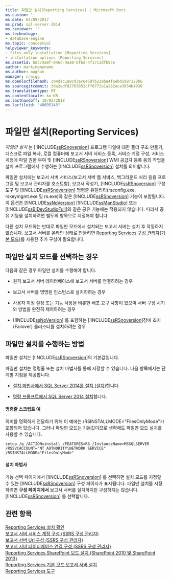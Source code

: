 ```yaml
---
title: 파일만 설치(Reporting Services) | Microsoft Docs
ms.custom: ''
ms.date: 03/09/2017
ms.prod: sql-server-2014
ms.reviewer: ''
ms.technology:
- database-engine
ms.topic: conceptual
helpviewer_keywords:
- files-only installation [Reporting Services]
- installation options [Reporting Services]
ms.assetid: bdc74a8f-046c-4aa0-bfbd-4f1711dfb9ce
author: markingmyname
ms.author: maghan
manager: craigg
ms.openlocfilehash: c94dac1e8cd3ac645d7b229ba4f6ebd1987128b6
ms.sourcegitcommit: 3da2edf82763852cff6772a1a282ace3034b4936
ms.translationtype: MT
ms.contentlocale: ko-KR
ms.lasthandoff: 10/02/2018
ms.locfileid: "48095143"
---
```

# <a name="files-only-installation-reporting-services"></a>파일만 설치(Reporting Services)
  *파일만 설치* 는 [!INCLUDE[ssRSnoversion](../../includes/ssrsnoversion-md.md)] 프로그램 파일에 대한 폴더 구조 만들기, 디스크로 파일 복사, 로컬 컴퓨터에 보고서 서버 서비스 등록, 서비스 계정 구성, 서비스 계정에 파일 권한 부여 및 [!INCLUDE[ssRSnoversion](../../includes/ssrsnoversion-md.md)] WMI 공급자 등록 등의 작업을 설치 프로그램에서 수행하는 [!INCLUDE[ssRSnoversion](../../includes/ssrsnoversion-md.md)] 설치를 의미합니다.  
  
 파일만 설치에는 보고서 서버 서비스(보고서 서버 웹 서비스, 백그라운드 처리 응용 프로그램 및 보고서 관리자를 호스트함), 보고서 작성기, [!INCLUDE[ssRSnoversion](../../includes/ssrsnoversion-md.md)] 구성 도구 및 [!INCLUDE[ssRSnoversion](../../includes/ssrsnoversion-md.md)] 명령줄 유틸리티(rsconfig.exe, rskeymgmt.exe 및 rs.exe)와 같은 [!INCLUDE[ssRSnoversion](../../includes/ssrsnoversion-md.md)] 기능이 포함됩니다. 이 옵션은 [!INCLUDE[ssNoVersion](../../includes/ssnoversion-md.md)] [!INCLUDE[ssManStudio](../../includes/ssmanstudio-md.md)] 또는 [!INCLUDE[ssBIDevStudioFull](../../includes/ssbidevstudiofull-md.md)]와 같은 공유 기능에는 적용되지 않습니다. 따라서 공유 기능을 설치하려면 별도의 항목으로 지정해야 합니다.  
  
 다른 설치 모드와는 반대로 파일만 모드에서 설치되는 보고서 서버는 설치 후 작동하지 않습니다. 보고서 서버를 온라인 상태로 만들려면 [Reporting Services 구성 관리자&#40;기본 모드&#41;](../../sql-server/install/reporting-services-configuration-manager-native-mode.md)를 사용한 추가 구성이 필요합니다.  
  
## <a name="when-to-select-files-only-installation-mode"></a>파일만 설치 모드를 선택하는 경우  
 다음과 같은 경우 파일만 설치를 수행해야 합니다.  
  
-   원격 보고서 서버 데이터베이스에 보고서 서버를 연결하려는 경우  
  
-   보고서 서버를 명명된 인스턴스로 설치하려는 경우  
  
-   사용자 지정 설정 또는 기능 사용을 비롯한 배포 요구 사항이 있으며 서버 구성 시기와 방법을 완전히 제어하려는 경우  
  
-   [!INCLUDE[ssNoVersion](../../includes/ssnoversion-md.md)] 를 포함하는 [!INCLUDE[ssRSnoversion](../../includes/ssrsnoversion-md.md)]장애 조치(Failover) 클러스터를 설치하려는 경우  
  
## <a name="how-to-perform-a-files-only-installation"></a>파일만 설치를 수행하는 방법  
 파일만 설치는 [!INCLUDE[ssRSnoversion](../../includes/ssrsnoversion-md.md)]의 기본값입니다.  
  
 파일만 설치는 명령줄 또는 설치 마법사를 통해 지정할 수 있습니다. 다음 항목에서는 단계별 지침을 제공합니다.  
  
-   [설치 마법사에서 SQL Server 2014를 설치 &#40;설치&#41;](../../database-engine/install-windows/install-sql-server-from-the-installation-wizard-setup.md)합니다.  
  
-   [명령 프롬프트에서 SQL Server 2014 설치](../../database-engine/install-windows/install-sql-server-from-the-command-prompt.md)합니다.  
  
#### <a name="example-command-line-script"></a>명령줄 스크립트 예  
 의미를 명확하게 전달하기 위해 이 예에는 /RSINSTALLMODE="FilesOnlyMode"가 포함되어 있습니다. 그러나 파일만 모드는 기본값이므로 생략해도 파일만 모드 설치를 사용할 수 있습니다.  
  
```  
setup /q /ACTION=install /FEATURES=RS /InstanceName=MSSQLSERVER /RSSVCACCOUNT="NT AUTHORITY\NETWORK SERVICE" /RSINSTALLMODE="FilesOnlyMode"  
```  
  
#### <a name="installation-wizard"></a>설치 마법사  
 기능 선택 페이지에서 [!INCLUDE[ssRSnoversion](../../includes/ssrsnoversion-md.md)] 를 선택하면 설치 모드를 지정할 수 있는 [!INCLUDE[ssRSnoversion](../../includes/ssrsnoversion-md.md)] 구성 페이지가 표시됩니다. 파일만 설치를 지정하려면 **구성 페이지에서** 보고서 서버를 설치하지만 구성하지는 않습니다. [!INCLUDE[ssRSnoversion](../../includes/ssrsnoversion-md.md)] 를 선택합니다.  
  
## <a name="see-also"></a>관련 항목  
 [Reporting Services 설치 확인](verify-a-reporting-services-installation.md)   
 [보고서 서버 서비스 계정 구성 &#40;SSRS 구성 관리자&#41;](configure-the-report-server-service-account-ssrs-configuration-manager.md)   
 [보고서 서버 Url 구성 &#40;SSRS 구성 관리자&#41;](configure-report-server-urls-ssrs-configuration-manager.md)   
 [보고서 서버 데이터베이스 연결 구성 &#40;SSRS 구성 관리자&#41;](../../sql-server/install/configure-a-report-server-database-connection-ssrs-configuration-manager.md)   
 [Reporting Services SharePoint 모드 설치 &#40;SharePoint 2010 및 SharePoint 2013&#41;](install-reporting-services-sharepoint-mode.md)   
 [Reporting Services 기본 모드 보고서 서버 설치](install-reporting-services-native-mode-report-server.md)   
 [Reporting Services 도구](../tools/reporting-services-tools.md)  
  
  
